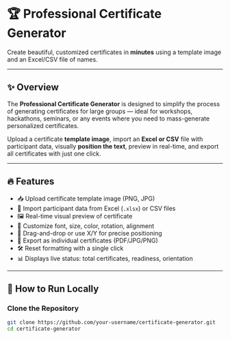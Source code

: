 # 🏆 Professional Certificate Generator

Create beautiful, customized certificates in **minutes** using a template image and an Excel/CSV file of names.

---

## ✨ Overview

The **Professional Certificate Generator** is designed to simplify the process of generating certificates for large groups — ideal for workshops, hackathons, seminars, or any events where you need to mass-generate personalized certificates.

Upload a certificate **template image**, import an **Excel or CSV** file with participant data, visually **position the text**, preview in real-time, and export all certificates with just one click.

---

## 🔥 Features

- 📥 Upload certificate template image (PNG, JPG)
- 🧾 Import participant data from Excel (`.xlsx`) or CSV files
- 🖼️ Real-time visual preview of certificate
- 🎨 Customize font, size, color, rotation, alignment
- 📐 Drag-and-drop or use X/Y for precise positioning
- 📄 Export as individual certificates (PDF/JPG/PNG)
- 🛠️ Reset formatting with a single click
- 📊 Displays live status: total certificates, readiness, orientation

---

## 🚀 How to Run Locally

### Clone the Repository

```bash
git clone https://github.com/your-username/certificate-generator.git
cd certificate-generator
